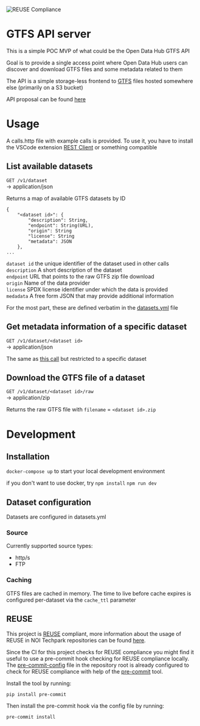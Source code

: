 <!--
SPDX-FileCopyrightText: NOI Techpark <digital@noi.bz.it>

SPDX-License-Identifier: CC0-1.0
-->
![REUSE Compliance](https://github.com/noi-techpark/com.opendatahub.api.gtfs/actions/workflows/reuse.yml/badge.svg)

# GTFS API server

This is a simple POC MVP of what could be the Open Data Hub GTFS API

Goal is to provide a single access point where Open Data Hub users can discover and download GTFS files and some metadata related to them

The API is a simple storage-less frontend to [GTFS](https://gtfs.org/) files hosted somewhere else (primarily on a S3 bucket)

API proposal can be found [here](https://github.com/noi-techpark/it.bz.opendatahub.api.mobility-ninja/discussions/34)

# Usage
A calls.http file with example calls is provided. To use it, you have to install the VSCode extension [REST Client](https://marketplace.visualstudio.com/items?itemName=humao.rest-client) or something compatible

## List available datasets
`GET /v1/dataset`  
&rarr; application/json  

Returns a map of available GTFS datasets by ID
```
{
    "<dataset id>": {
        "description": String,
        "endpoint": String(URL),
        "origin": String
        "license": String
        "metadata": JSON
    },
...
```
`dataset id` the unique identifier of the dataset used in other calls  
`description` A short description of the dataset  
`endpoint` URL that points to the raw GTFS zip file download  
`origin` Name of the data provider  
`license` SPDX license identifier under which the data is provided  
`medadata` A free form JSON that may provide additional information

For the most part, these are defined verbatim in the [datasets.yml](datasets.yml) file 

## Get metadata information of a specific dataset
`GET /v1/dataset/<dataset id>`  
&rarr; application/json  

The same as [this call](#list-available-datasets) but restricted to a specific dataset

## Download the GTFS file of a dataset
`GET /v1/dataset/<dataset id>/raw`  
&rarr; application/zip

Returns the raw GTFS file with `filename` = `<dataset id>.zip`

# Development
## Installation
`docker-compose up` to start your local development environment

if you don't want to use docker, try
`npm install`
`npm run dev`

## Dataset configuration
Datasets are configured in datasets.yml

### Source
Currently supported source types:
 - http/s
 - FTP

### Caching
GTFS files are cached in memory. The time to live before cache expires is configured per-dataset via the `cache_ttl` parameter

## REUSE

This project is [REUSE](https://reuse.software) compliant, more information about the usage of REUSE in NOI Techpark repositories can be found [here](https://github.com/noi-techpark/odh-docs/wiki/Guidelines-for-developers-and-licenses#guidelines-for-contributors-and-new-developers).

Since the CI for this project checks for REUSE compliance you might find it useful to use a pre-commit hook checking for REUSE compliance locally. The [pre-commit-config](.pre-commit-config.yaml) file in the repository root is already configured to check for REUSE compliance with help of the [pre-commit](https://pre-commit.com) tool.

Install the tool by running:
```bash
pip install pre-commit
```
Then install the pre-commit hook via the config file by running:
```bash
pre-commit install
```